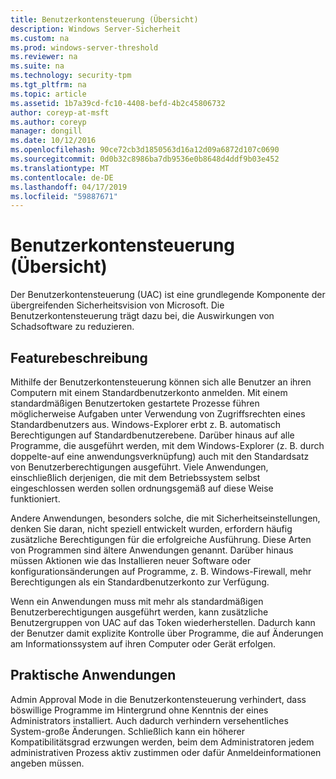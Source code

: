 ```yaml
---
title: Benutzerkontensteuerung (Übersicht)
description: Windows Server-Sicherheit
ms.custom: na
ms.prod: windows-server-threshold
ms.reviewer: na
ms.suite: na
ms.technology: security-tpm
ms.tgt_pltfrm: na
ms.topic: article
ms.assetid: 1b7a39cd-fc10-4408-befd-4b2c45806732
author: coreyp-at-msft
ms.author: coreyp
manager: dongill
ms.date: 10/12/2016
ms.openlocfilehash: 90ce72cb3d1850563d16a12d09a6872d107c0690
ms.sourcegitcommit: 0d0b32c8986ba7db9536e0b8648d4ddf9b03e452
ms.translationtype: MT
ms.contentlocale: de-DE
ms.lasthandoff: 04/17/2019
ms.locfileid: "59887671"
---
```

# <a name="user-account-control-overview"></a>Benutzerkontensteuerung (Übersicht)
Der Benutzerkontensteuerung \(UAC\) ist eine grundlegende Komponente der übergreifenden Sicherheitsvision von Microsoft.  Die Benutzerkontensteuerung trägt dazu bei, die Auswirkungen von Schadsoftware zu reduzieren.

## <a name="BKMK_OVER"></a>Featurebeschreibung
Mithilfe der Benutzerkontensteuerung können sich alle Benutzer an ihren Computern mit einem Standardbenutzerkonto anmelden. Mit einem standardmäßigen Benutzertoken gestartete Prozesse führen möglicherweise Aufgaben unter Verwendung von Zugriffsrechten eines Standardbenutzers aus. Windows-Explorer erbt z. B. automatisch Berechtigungen auf Standardbenutzerebene. Darüber hinaus auf alle Programme, die ausgeführt werden, mit dem Windows-Explorer \(z. B. durch doppelte\-auf eine anwendungsverknüpfung\) auch mit den Standardsatz von Benutzerberechtigungen ausgeführt. Viele Anwendungen, einschließlich derjenigen, die mit dem Betriebssystem selbst eingeschlossen werden sollen ordnungsgemäß auf diese Weise funktioniert.

Andere Anwendungen, besonders solche, die mit Sicherheitseinstellungen, denken Sie daran, nicht speziell entwickelt wurden, erfordern häufig zusätzliche Berechtigungen für die erfolgreiche Ausführung. Diese Arten von Programmen sind ältere Anwendungen genannt. Darüber hinaus müssen Aktionen wie das Installieren neuer Software oder konfigurationsänderungen auf Programme, z. B. Windows-Firewall, mehr Berechtigungen als ein Standardbenutzerkonto zur Verfügung.

Wenn ein Anwendungen muss mit mehr als standardmäßigen Benutzerberechtigungen ausgeführt werden, kann zusätzliche Benutzergruppen von UAC auf das Token wiederherstellen. Dadurch kann der Benutzer damit explizite Kontrolle über Programme, die auf Änderungen am Informationssystem auf ihren Computer oder Gerät erfolgen.

## <a name="BKMK_APP"></a>Praktische Anwendungen
Admin Approval Mode in die Benutzerkontensteuerung verhindert, dass böswillige Programme im Hintergrund ohne Kenntnis der eines Administrators installiert. Auch dadurch verhindern versehentliches System\-große Änderungen. Schließlich kann ein höherer Kompatibilitätsgrad erzwungen werden, beim dem Administratoren jedem administrativen Prozess aktiv zustimmen oder dafür Anmeldeinformationen angeben müssen.



